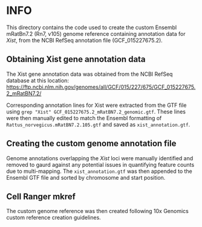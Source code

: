 # INFO
This directory contains the code used to create the custom Ensembl mRatBn7.2 (Rn7, v105) genome reference containing annotation data for *Xist*, from the NCBI RefSeq annotation file (GCF_015227675.2).

## Obtaining Xist gene annotation data
The Xist gene annotation data was obtained from the NCBI RefSeq database at this location:
https://ftp.ncbi.nlm.nih.gov/genomes/all/GCF/015/227/675/GCF_015227675.2_mRatBN7.2/

Corresponding annotation lines for Xist were extracted from the GTF file using `grep "Xist" GCF_015227675.2_mRatBN7.2_genomic.gtf`. These lines were then manually edited to match the Ensembl formatting of `Rattus_norvegicus.mRatBN7.2.105.gtf` and saved as `xist_annotation.gtf`.

## Creating the custom genome annotation file
Genome annotations overlapping the *Xist* loci were manually identified and removed to gaurd against any potential issues in quantifying feature counts due to multi-mapping. The `xist_annotation.gtf` was then appended to the Ensembl GTF file and sorted by chromosome and start position.

## Cell Ranger mkref
The custom genome reference was then created following 10x Genomics custom reference creation guidelines.